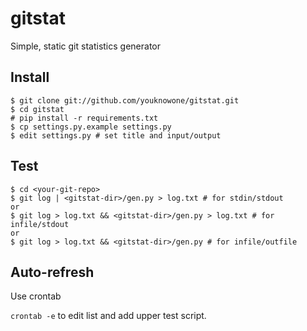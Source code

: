 gitstat
=======

Simple, static git statistics generator

Install
-------
````
$ git clone git://github.com/youknowone/gitstat.git
$ cd gitstat
# pip install -r requirements.txt
$ cp settings.py.example settings.py
$ edit settings.py # set title and input/output
````

Test
----
````
$ cd <your-git-repo>
$ git log | <gitstat-dir>/gen.py > log.txt # for stdin/stdout
or
$ git log > log.txt && <gitstat-dir>/gen.py > log.txt # for infile/stdout
or
$ git log > log.txt && <gitstat-dir>/gen.py # for infile/outfile
````

Auto-refresh
------------
Use crontab

`crontab -e` to edit list and add upper test script.
